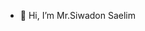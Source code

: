 - 👋 Hi, I’m Mr.Siwadon Saelim

<!---
JasterEPICC/JasterEPICC is a ✨ special ✨ repository because its `README.md` (this file) appears on your GitHub profile.
You can click the Preview link to take a look at your changes.
--->
